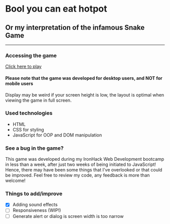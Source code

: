 # Bool you can eat hotpot
## Or my interpretation of the infamous Snake Game

---

### Accessing the game
[Click here to play](https://claire2d2.github.io/game-project/)
#### Please note that the game was developed for desktop users, and NOT for mobile users
Display may be weird if your screen height is low, the layout is optimal when viewing the game in full screen.

### Used technologies
- HTML
- CSS for styling
- JavaScript for OOP and DOM manipulation

### See a bug in the game?
This game was developed during my IronHack Web Development bootcamp in less than a week, after just two weeks of being initiated to JavaScript! Hence, there may have been some things that I've overlooked or that could be improved.
Feel free to review my code, any feedback is more than welcome!

### Things to add/improve
- [x] Adding sound effects
- [ ] Responsiveness (WIP!)
- [ ] Generate alert or dialog is screen width is too narrow
